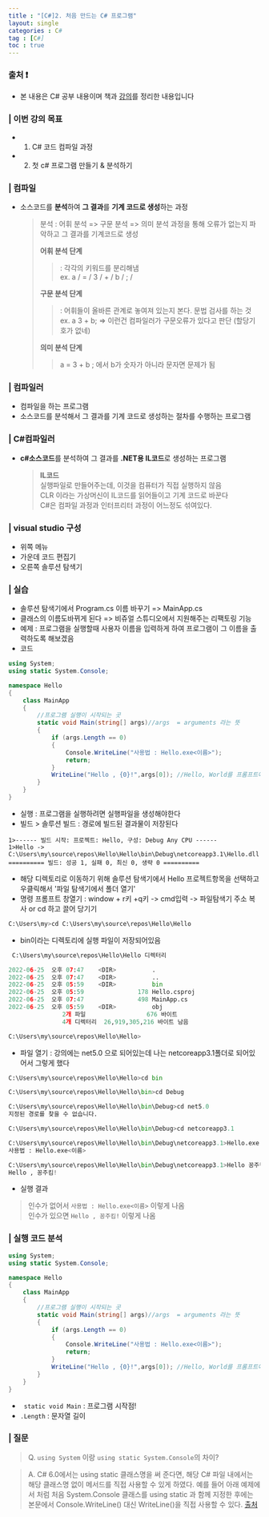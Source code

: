 ```yaml
---
title : "[C#]2. 처음 만드는 C# 프로그램"
layout: single
categories : C#
tag : [C#]
toc : true
---
```

### 출처 :exclamation:
- 본 내용은 C# 공부 내용이며 책과 [강의](https://www.youtube.com/playlist?list=PLVsNizTWUw7Eye-a7CY7f1zeLWJNWe163)를 정리한 내용입니다

### | 이번 강의 목표
- 1. C# 코드 컴파일 과정
- 2. 첫 c# 프로그램 만들기 & 분석하기
  
### | 컴파일
- 소스코드를 **분석**하여 **그 결과**를 **기계 코드로 생성**하는 과정
  > 분석 : 어휘 분석 => 구문 분석 => 의미 분석 과정을 통해 오류가 없는지 파악하고 그 결과를 기계코드로 생성  
  > 
  > **어휘 분석 단계**
  >>: 각각의 키워드를 분리해냄  
  >> ex. a / = / 3 / + / b / ; /  
  > 
  > **구문 분석 단계** 
  >>: 어휘들이 올바른 관계로 놓여져 있는지 본다. 문법 검사를 하는 것  
  >> ex. a 3 + b; => 이런건 컴파일러가 구문오류가 있다고 판단 (할당기호가 없네)  
  > 
  > **의미 분석 단계**
  >> a = 3 + b ; 에서 b가 숫자가 아니라 문자면 문제가 됨
  
### | 컴파일러
- 컴파일을 하는 프로그램
- 소스코드를 분석해서 그 결과를 기계 코드로 생성하는 절차를 수행하는 프로그램

### | C#컴파일러
- **c#소스코드**를 분석하여 그 결과를 **.NET용 IL코드**로 생성하는 프로그램
  > **IL코드**   
  > 실행파일로 만들어주는데, 이것을 컴퓨터가 직접 실행하지 않음  
  > CLR 이라는 가상머신이 IL코드를 읽어들이고 기계 코드로 바꾼다  
  > C#은 컴파일 과정과 인터프리터 과정이 어느정도 섞여있다.
  > 

### | visual studio 구성
- 위쪽 메뉴
- 가운데 코드 편집기
- 오른쪽 솔루션 탐색기

### | 실습
- 솔루션 탐색기에서 Program.cs 이름 바꾸기 => MainApp.cs
- 클래스의 이름도바뀌게 된다 => 비쥬얼 스튜디오에서 지원해주는 리팩토링 기능
- 예제 : 프로그램을 실행할때 사용자 이름을 입력하게 하여 프로그램이 그 이름을 출력하도록 해보겠음
- 코드  

```c#
using System;
using static System.Console;

namespace Hello
{
    class MainApp
    {
        //프로그램 실행이 시작되는 곳
        static void Main(string[] args)//args  = arguments 라는 뜻
        {
            if (args.Length == 0)
            {
                Console.WriteLine("사용법 : Hello.exe<이름>");
                return;
            }
            WriteLine("Hello , {0}!",args[0]); //Hello, World를 프롬프트에 출력
        }
    }
}
```

- 실행 : 프로그램을 실행하려면 실행파일을 생성해야한다 
- 빌드 > 솔루션 빌드 : 경로에 빌드된 결과물이 저장된다

```
1>------ 빌드 시작: 프로젝트: Hello, 구성: Debug Any CPU ------
1>Hello -> C:\Users\my\source\repos\Hello\Hello\bin\Debug\netcoreapp3.1\Hello.dll
========== 빌드: 성공 1, 실패 0, 최신 0, 생략 0 ==========
```

- 해당 디렉토리로 이동하기 위해 솔루션 탐색기에서 Hello 프로젝트항목을 선택하고 우클릭해서 '파일 탐색기에서 폴더 열기'
- 명령 프롬프트 창열기 :  window + r키 +q키 -> cmd입력 -> 파일탐색기 주소 복사 or cd 하고 끌어 당기기

```python
C:\Users\my>cd C:\Users\my\source\repos\Hello\Hello
```

- bin이라는 디렉토리에 실행 파일이 저장되어있음  

```python
 C:\Users\my\source\repos\Hello\Hello 디렉터리

2022-06-25  오후 07:47    <DIR>          .
2022-06-25  오후 07:47    <DIR>          ..
2022-06-25  오후 05:59    <DIR>          bin
2022-06-25  오후 05:59               178 Hello.csproj
2022-06-25  오후 07:47               498 MainApp.cs
2022-06-25  오후 05:59    <DIR>          obj
               2개 파일                 676 바이트
               4개 디렉터리  26,919,305,216 바이트 남음

C:\Users\my\source\repos\Hello\Hello>
```

- 파일 열기 : 강의에는 net5.0 으로 되어있는데 나는 netcoreapp3.1폴더로 되어있어서 그렇게 했다  

```python
C:\Users\my\source\repos\Hello\Hello>cd bin

C:\Users\my\source\repos\Hello\Hello\bin>cd Debug

C:\Users\my\source\repos\Hello\Hello\bin\Debug>cd net5.0
지정된 경로를 찾을 수 없습니다.

C:\Users\my\source\repos\Hello\Hello\bin\Debug>cd netcoreapp3.1

C:\Users\my\source\repos\Hello\Hello\bin\Debug\netcoreapp3.1>Hello.exe
사용법 : Hello.exe<이름>

C:\Users\my\source\repos\Hello\Hello\bin\Debug\netcoreapp3.1>Hello 꽁주킴
Hello , 꽁주킴!

```

- 실행 결과 
 > 인수가 없어서 ```사용법 : Hello.exe<이름>``` 이렇게 나옴  
 > 인수가 있으면 ```Hello , 꽁주킴!``` 이렇게 나옴
 

### | 실행 코드 분석

```c#
using System;
using static System.Console;

namespace Hello
{
    class MainApp
    {
        //프로그램 실행이 시작되는 곳
        static void Main(string[] args)//args  = arguments 라는 뜻
        {
            if (args.Length == 0)
            {
                Console.WriteLine("사용법 : Hello.exe<이름>");
                return;
            }
            WriteLine("Hello , {0}!",args[0]); //Hello, World를 프롬프트에 출력
        }
    }
}
``` 

- ``` static void Main``` : 프로그램 시작점!
- ```.Length``` : 문자열 길이

### | 질문
> Q. ```using System``` 이랑 ```using static System.Console```의 차이?

> A. C# 6.0에서는 using static 클래스명을 써 준다면, 해당 C# 파일 내에서는 해당 클래스명 없이 메서드를 직접 사용할 수 있게 하였다. 예를 들어 아래 예제에서 처럼 처음 System.Console 클래스를 using static 과 함께 지정한 후에는 본문에서 Console.WriteLine() 대신 WriteLine()을 직접 사용할 수 있다. [출처](https://www.csharpstudy.com/CS6/CSharp-using-static-member.aspx)
> 
